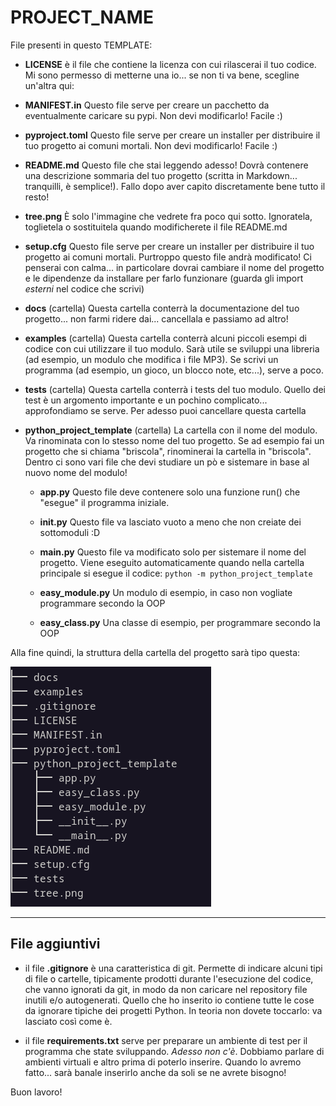 # PROJECT_NAME

File presenti in questo TEMPLATE:

* **LICENSE** 
  è il file che contiene la licenza con cui rilascerai il tuo codice. Mi sono
  permesso di metterne una io... se non ti va bene, scegline un'altra qui:
  
* **MANIFEST.in**
  Questo file serve per creare un pacchetto da eventualmente caricare su pypi.
  Non devi modificarlo! Facile :)
  
* **pyproject.toml**
  Questo file serve per creare un installer per distribuire il tuo progetto ai 
  comuni mortali. 
  Non devi modificarlo! Facile :)
  
* **README.md**
  Questo file che stai leggendo adesso! Dovrà contenere una descrizione sommaria del tuo
  progetto (scritta in Markdown... tranquilli, è semplice!). Fallo dopo aver capito
  discretamente bene tutto il resto!

* **tree.png**
  È solo l'immagine che vedrete fra poco qui sotto. 
  Ignoratela, toglietela o sostituitela quando modificherete il file README.md
  
* **setup.cfg**
  Questo file serve per creare un installer per distribuire il tuo progetto ai 
  comuni mortali. Purtroppo questo file andrà modificato! Ci penserai con calma...
  in particolare dovrai cambiare il nome del progetto e le dipendenze da installare
  per farlo funzionare (guarda gli import *esterni* nel codice che scrivi)
 
* **docs** (cartella)
  Questa cartella conterrà la documentazione del tuo progetto... non farmi ridere dai...
  cancellala e passiamo ad altro!
  
* **examples** (cartella)
  Questa cartella conterrà alcuni piccoli esempi di codice con cui utilizzare il tuo modulo.
  Sarà utile se sviluppi una libreria (ad esempio, un modulo che modifica i file MP3). Se
  scrivi un programma (ad esempio, un gioco, un blocco note, etc...), serve a poco.
  
* **tests** (cartella)
  Questa cartella conterrà i tests del tuo modulo. Quello dei test è un argomento importante
  e un pochino complicato... approfondiamo se serve. Per adesso puoi cancellare questa cartella
  
* **python_project_template** (cartella)
  La cartella con il nome del modulo. Va rinominata con lo stesso nome del tuo progetto. Se
  ad esempio fai un progetto che si chiama "briscola", rinominerai la cartella in "briscola".
  Dentro ci sono vari file che devi studiare un pò e sistemare in base al nuovo nome del 
  modulo!

  * **app.py**
    Questo file deve contenere solo una funzione run() che "esegue" il programma iniziale.
    
  * **__init__.py**
    Questo file va lasciato vuoto a meno che non creiate dei sottomoduli :D
    
  * **__main__.py**
    Questo file va modificato solo per sistemare il nome del progetto. Viene eseguito automaticamente
    quando nella cartella principale si esegue il codice: `python -m python_project_template`
    
  * **easy_module.py**
    Un modulo di esempio, in caso non vogliate programmare secondo la OOP
  
  * **easy_class.py**
    Una classe di esempio, per programmare secondo la OOP
    

Alla fine quindi, la struttura della cartella del progetto sarà tipo questa:

![dir tree](tree.png)

----------------------------------------------------------------------------------------------------------

## File aggiuntivi

* il file **.gitignore** è una caratteristica di git. Permette di indicare alcuni tipi di file o cartelle, tipicamente prodotti durante l'esecuzione del codice, che vanno ignorati
  da git, in modo da non caricare nel repository file inutili e/o autogenerati.
  Quello che ho inserito io contiene tutte le cose da ignorare tipiche dei progetti Python. In teoria non dovete toccarlo: va lasciato così come è.

* il file **requirements.txt** serve per preparare un ambiente di test per il programma che state sviluppando. *Adesso non c'è*. Dobbiamo parlare di ambienti virtuali e altro prima
  di poterlo inserire. Quando lo avremo fatto... sarà banale inserirlo anche da soli se ne avrete bisogno!
  

Buon lavoro!



